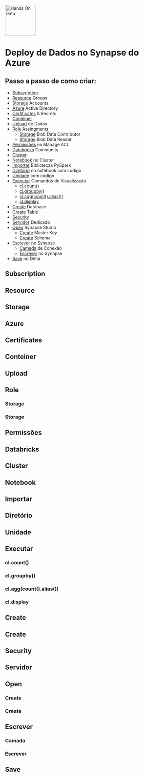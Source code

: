 <img src="C:/Users/Usuario/Desktop/Lenovo Files/Richard Araujo/1_Preparacao_de_Dados/Imagens/logo.png" alt="Hands On Data" style="height: 100px; width:100px;"/>

# Deploy de Dados no Synapse do Azure
## Passo a passo de como criar:
- [Subscription](Markdown.md#Subscription)
- [Resource](Markdown.md#Resource) Groups
- [Storage](Markdown.md#Storage) Accounts
- [Azure](Markdown.md#Azure) Active Directory
- [Certificates](Markdown.md#Certificates) & Secrets
- [Conteiner](Markdown.md#Conteiner)
- [Upload](Markdown.md#Upload) de Dados
- [Role](Markdown.md#Role) Assingments
  - [Storage](Markdown.md#Storage) Blob Data Contributor
  - [Storage](Markdown.md#Storage) Blob Data Reader
- [Permissões](Markdown.md#Permissões) no Manage ACL
- [Databricks](Markdown.md#Databricks) Community
- [Cluster](Markdown.md#Cluster)
- [Notebook](Markdown.md#Notebook) no Cluster
- [Importar](Markdown.md#Importar) Bibliotecas PySpark
- [Diretório](Markdown.md#Diretório) no notebook com código
- [Unidade](Markdown.md#Unidade) com código
- [Executar](Markdown.md#Executar) Comandos de Visualização
  - [cl.count()](Markdown.md#cl.count())
  - [cl.groupby()](Markdown.md#cl.groupby())
  - [cl.agg(count().alias())](Markdown.md#cl.agg(count().alias()))
  - [cl.display](Markdown.md#cl.display)
- [Create](Markdown.md#Create) Database
- [Create](Markdown.md#Create) Table
- [Security](Markdown.md#Security)
- [Servidor](Markdown.md#Servidor) Dedicado
- [Open](Markdown.md#Open) Synapse Studio
  - [Create](Markdown.md#Create) Master Key
  - [Create](Markdown.md#Create) Schema
- [Escrever](Markdown.md#Escrever) no Synapse
  - [Camada](Markdown.md#Camada) de Conexão
  - [Escrever](Markdown.md#Escrever) no Synapse
- [Save](Markdown.md#Save) no Delta


## Subscription

## Resource

## Storage

## Azure

## Certificates

## Conteiner

## Upload

## Role

### Storage

### Storage

## Permissões

## Databricks

## Cluster

## Notebook

## Importar

## Diretório

## Unidade

## Executar

### cl.count()

### cl.groupby()

### cl.agg(count().alias())

### cl.display

## Create
 
## Create

## Security

## Servidor

## Open

### Create

### Create

## Escrever

### Camada

### Escrever

## Save


